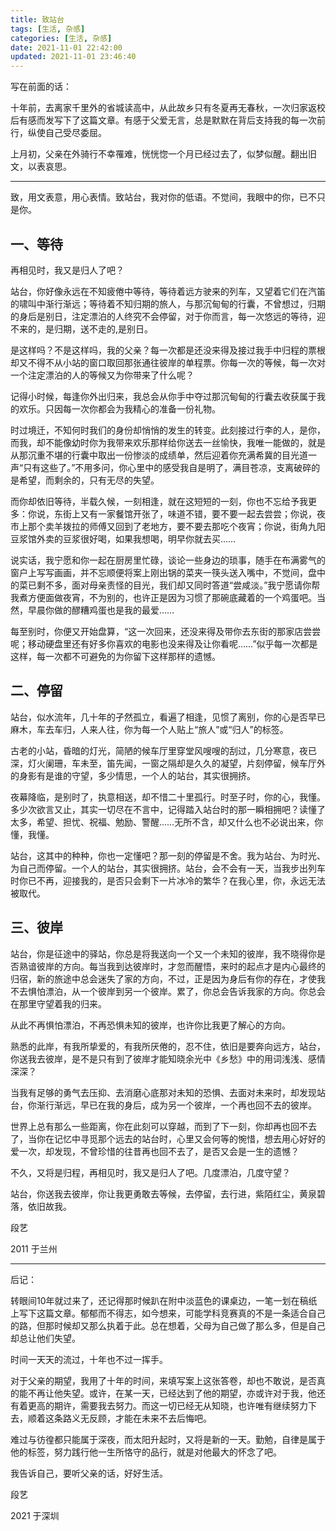 ```yaml
---
title: 致站台
tags: [生活, 杂感]
categories: [生活, 杂感]
date: 2021-11-01 22:42:00
updated: 2021-11-01 23:46:40
---
```


写在前面的话：

十年前，去离家千里外的省城读高中，从此故乡只有冬夏再无春秋，一次归家返校后有感而发写下了这篇文章。有感于父爱无言，总是默默在背后支持我的每一次前行，纵使自己受尽委屈。

上月初，父亲在外骑行不幸罹难，恍恍惚一个月已经过去了，似梦似醒。翻出旧文，以表哀思。

---

<!-- more -->

致，用文表意，用心表情。致站台，我对你的低语。不觉间，我眼中的你，已不只是你。

## 一、等待

再相见时，我又是归人了吧？

站台，你好像永远在不知疲倦中等待，等待着远方驶来的列车，又望着它们在汽笛的啸叫中渐行渐远；等待着不知归期的旅人，与那沉甸甸的行囊，不曾想过，归期的身后是别日，注定漂泊的人终究不会停留，对于你而言，每一次悠远的等待，迎不来的，是归期，送不走的,是别日。

是这样吗？不是这样吗，我的父亲？每一次都是还没来得及接过我手中归程的票根却又不得不从小站的窗口取回那张通往彼岸的单程票。你每一次的等候，每一次对一个注定漂泊的人的等候又为你带来了什么呢？

记得小时候，每逢你外出归来，我总会从你手中夺过那沉甸甸的行囊去收获属于我的欢乐。只因每一次你都会为我精心的准备一份礼物。

时过境迁，不知何时我们的身份却悄悄的发生的转变。此刻接过行李的人，是你，而我，却不能像幼时你为我带来欢乐那样给你送去一丝愉快，我唯一能做的，就是从那沉重不堪的行囊中取出一份惨淡的成绩单，然后迎着你充满希冀的目光道一声“只有这些了。”不用多问，你心里中的感受我自是明了，满目苍凉，支离破碎的是希望，而剩余的，只有无尽的失望。

而你却依旧等待，半载久候，一刻相逢，就在这短短的一刻，你也不忘给予我更多：你说，东街上又有一家餐馆开张了，味道不错，要不要一起去尝尝；你说，夜市上那个卖羊拨拉的师傅又回到了老地方，要不要去那吃个夜宵；你说，街角九阳豆浆馆外卖的豆浆很好喝，如果我想喝，明早你就去买……

说实话，我宁愿和你一起在厨房里忙碌，谈论一些身边的琐事，随手在布满雾气的窗户上写写画画，并不忘顺便将案上刚出锅的菜夹一筷头送入嘴中，不觉间，盘中的菜已剩不多，面对母亲责怪的目光，我们却又同时答道“尝咸淡。”我宁愿请你帮我煮方便面做夜宵，不为别的，也许正是因为习惯了那碗底藏着的一个鸡蛋吧。当然，早晨你做的醪糟鸡蛋也是我的最爱……

每至别时，你便又开始盘算，“这一次回来，还没来得及带你去东街的那家店尝尝呢；移动硬盘里还有好多你喜欢的电影也没来得及让你看呢……”似乎每一次都是这样，每一次都不可避免的为你留下这样那样的遗憾。

## 二、停留

站台，似水流年，几十年的孑然孤立，看遍了相逢，见惯了离别，你的心是否早已麻木，车去车归，人来人往，你为每一个人贴上“旅人”或“归人”的标签。

古老的小站，昏暗的灯光，简陋的候车厅里穿堂风嗖嗖的刮过，几分寒意，夜已深，灯火阑珊，车未至，笛先闻，一窗之隔却是久久的凝望，片刻停留，候车厅外的身影有是谁的守望，多少情思，一个人的站台，其实很拥挤。

夜幕降临，是别时了，执意相送，却不惜二十里孤行。时至子时，你的心，我懂。多少次欲言又止，其实一切尽在不言中，记得踏入站台时的那一瞬相拥吧？读懂了太多，希望、担忧、祝福、勉励、警醒……无所不含，却又什么也不必说出来，你懂，我懂。

站台，这其中的种种，你也一定懂吧？那一刻的停留是不舍。我为站台、为时光、为自己而停留。一个人的站台，其实很拥挤。站台，会不会有一天，当我步出列车时你已不再，迎接我的，是否只会剩下一片冰冷的繁华？在我心里，你，永远无法被取代。

## 三、彼岸

站台，你是征途中的驿站，你总是将我送向一个又一个未知的彼岸，我不晓得你是否熟谙彼岸的方向。每当我到达彼岸时，才忽而醒悟，来时的起点才是内心最终的归宿，新的旅途中总会迷失了家的方向，不过，正是因为身后有你的存在，才使我不去惧怕漂泊，从一个彼岸到另一个彼岸。累了，你总会告诉我家的方向。你总会在那里守望着我的归来。

从此不再惧怕漂泊，不再恐惧未知的彼岸，也许你比我更了解心的方向。

熟悉的此岸，有我所挚爱的，有我所厌倦的，忍不住，依旧是要奔向远方，站台，你送我去彼岸，是不是只有到了彼岸才能知晓余光中《乡愁》中的用词浅浅、感情深深？

当我有足够的勇气去压抑、去消磨心底那对未知的恐惧、去面对未来时，却发现站台，你渐行渐远，早已在我的身后，成为另一个彼岸，一个再也回不去的彼岸。

世界上总有那么一些距离，你在此刻可以穿越，而到了下一刻，你却再也回不去了，当你在记忆中寻觅那个远去的站台时，心里又会何等的惋惜，想去用心好好的爱一次，却发现，不曾珍惜的往昔再也回不去了，是否又会是一生的遗憾？

不久，又将是归程，再相见时，我又是归人了吧。几度漂泊，几度守望？

站台，你送我去彼岸，你让我更勇敢去等候，去停留，去行进，紫陌红尘，黄泉碧落，依旧故我。



段艺

2011 于兰州

---

后记：

转眼间10年就过来了，还记得那时候趴在附中淡蓝色的课桌边，一笔一划在稿纸上写下这篇文章。郁郁而不得志，如今想来，可能学科竞赛真的不是一条适合自己的路，但那时候却又那么执着于此。总在想着，父母为自己做了那么多，但是自己却总让他们失望。

时间一天天的流过，十年也不过一挥手。

对于父亲的期望，我用了十年的时间，来填写案上这张答卷，却也不敢说，是否真的能不再让他失望。或许，在某一天，已经达到了他的期望，亦或许对于我，他还有着更高的期许，需要我去努力。而这一切已经无从知晓，也许唯有继续努力下去，顺着这条路义无反顾，才能在未来不去后悔吧。

难过与彷徨都只能属于深夜，而太阳升起时，又将是新的一天。勤勉，自律是属于他的标签，努力践行他一生所恪守的品行，就是对他最大的怀念了吧。

我告诉自己，要听父亲的话，好好生活。



段艺

2021 于深圳




